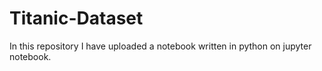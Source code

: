 # Titanic-Dataset
In this repository I have uploaded a notebook written in python on jupyter notebook.
